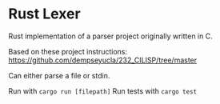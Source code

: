 # Rust Lexer

Rust implementation of a parser project originally written in C.

Based on these project instructions: https://github.com/dempseyucla/232_CILISP/tree/master

Can either parse a file or stdin.

Run with `cargo run [filepath]`
Run tests with `cargo test`
